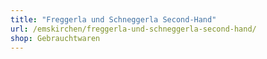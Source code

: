 ```yaml
---
title: "Freggerla und Schneggerla Second-Hand"
url: /emskirchen/freggerla-und-schneggerla-second-hand/
shop: Gebrauchtwaren
---
```

